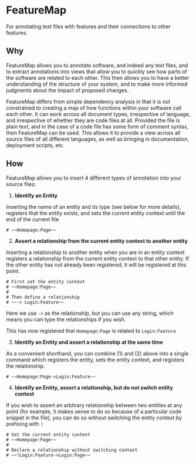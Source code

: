 # FeatureMap

For annotating text files with features and their connections to other features.

## Why

FeatureMap allows you to annotate software, and indeed any text files, and to extract
annotations into views that allow you to quickly see how parts of the software are
related to each other.  This then allows you to have a better understanding of the 
structure of your system, and to make more informed judgments about the impact of 
proposed changes.

FeatureMap differs from simple dependency analysis in that it is not constrained to 
creating a map of how functions within your software call each other.  It can work
across all document types, irrespective of language, and irrespective of whether they
are code files at all.  Provided the file is plain text, and in the case of a code file
has some form of comment syntax, then FeatureMap can be used.  This allows it to 
provide a view across all source files of all different languages, as well as bringing
in documentation, deployment scripts, etc.

## How

FeatureMap allows you to insert 4 different types of annotation into your source files:

1. **Identify an Entity**

Inserting the name of an entity and its type (see below for more details), registers
that the entity exists, and sets the current entity context until the end of the current
file

```
# ~~Homepage:Page~~
```

2. **Assert a relationship from the current entity context to another entity**

Inserting a relationship to another entity when you are in an entity context registers
a relationship from the current entity context to that other entity.  If the other entity
has not already been registered, it will be registered at this point.

```
# First set the entity context
# ~~Homepage:Page~~
#
# Then define a relationship
# ~~-> Login:Feature~~

```

Here we use `->` as the relationship, but you can use any string, which means you can type
the relationships if you wish.

This has now registered that `Homepage:Page` is related to `Login:Feature`

3. **Identify an Entity and assert a relationship at the same time**

As a convenient shorthand, you can combine (1) and (2) above into a single command which
registers the entity, sets the entity context, and registers the relationship.

```
# ~~Homepage:Page->Login:Feature~~
```

4. **Identify an Entity, assert a relationship, but do not switch entity context**

If you wish to assert an arbitrary relationship between two entities at any point (for example, it makes
sense to do so because of a particular code snippet in the file), you can do so without switching
the entity context by prefixing with `!`

```
# Set the current entity context
# ~~Homepage:Page~~
#
# Declare a relationship without switching context
# ~~!Login:Feature->Login:Page~~
```

